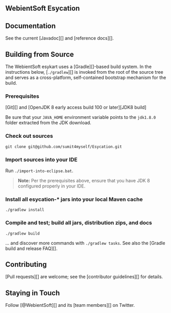 ## WebientSoft Esycation


## Documentation
See the current [Javadoc][] and [reference docs][].


## Building from Source
The WebientSoft esykart uses a [Gradle][]-based build system. In the instructions
below, [`./gradlew`][] is invoked from the root of the source tree and serves as
a cross-platform, self-contained bootstrap mechanism for the build.

### Prerequisites

[Git][] and [OpenJDK 8 early access build 100 or later][JDK8 build]

Be sure that your `JAVA_HOME` environment variable points to the `jdk1.8.0` folder
extracted from the JDK download.

### Check out sources
`git clone git@github.com/sumit4myself/Esycation.git`

### Import sources into your IDE
Run `./import-into-eclipse.bat`.
> **Note:** Per the prerequisites above, ensure that you have JDK 8 configured properly in your IDE.

### Install all esycation-\* jars into your local Maven cache
`./gradlew install`

### Compile and test; build all jars, distribution zips, and docs
`./gradlew build`

... and discover more commands with `./gradlew tasks`. See also the [Gradle
build and release FAQ][].

## Contributing
[Pull requests][] are welcome; see the [contributor guidelines][] for details.

## Staying in Touch
Follow [@WebientSoft][] and its [team members][]
on Twitter.


